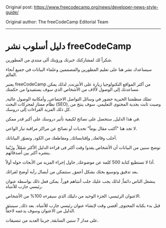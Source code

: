 Original post: https://www.freecodecamp.org/news/developer-news-style-guide/

Original author: The freeCodeCamp Editorial Team

---

# دليل أسلوب نشر freeCodeCamp

شكراً لك لمشاركتك خبرتك ورؤيتك ألى منتدي من المطورين.

سيساعدك نشر هنا على تعليم المطورين والمصممين وعلماء البيانات في جميع أنحاء العالم.

يعتبر freeCodeCamp من أكثر المواقع التكنولوجيا زيارة على الأنترنت, لذلك يمكن مساعدتك إلى الوصول لألاف من الأشخاص الذي سوف يستفيدوا من حكمتك.

تملك منظمتنا الخيرية حضور في وسائل التواصل الاجتماعي, وأمكانية الوصول عالية, نظام ممتاز لمحركات البحث (SEO), وصيت ثابت بجدية المحتوى التعليمي. سوف ينتج من كل ذلك المزيد القراءات إلى دروسك.

في هذا الدليل, ستحصل على نصائح لكيفية تأثير دروسك على أكبر قدر ممكن.

لا تجد هنا "أكتب مقال يوماً" تحديات أو نصائح عن مراكز مراقبة تيار الواعي.

أجلب وقائعك, وإقتابساتك, ومقاطعك من الكود, وتصوّر البياناتك.

توضح سنين من البيانات أن الأشخاص يقدوا وقت أكثر فى قراءة الدليل الأكثر شمُلاً, ورُبٌَما ينشره أكثر بين أصدقائهم.

أذا لا تستطيع كتابة 500 كلمة عن موضوعك, حاول إجراء المزيد من الأبحاث حوله أولاً.

بعد تدقيق وتوسيع بحثك بشكل أعمق, ستتمكن من أيصال رأية أوضح لقرائك.

ينشغل الناس دائماً, لذلك يجب عليك جلب أنتباهم فوراً. يمكن فعل ذلك بواسطة عنوان رئيسي جازب للأنتباه.

الاعنوان الرئيسي: الجزء الوحيد من دليلك الذي سيقرءه 100% من الأشخاص.

قبل بدء بكتابة المحتوي, أقضي وقت لإنشاء عنوان رئيسي جازب للأنتباه. بعد ذلك, سينبثق الدليل من الاعنوان وسوف يدعمه لاحقاً.

على مدار 7 سنين السابقة, جربنا العديد من تنسيقات. 